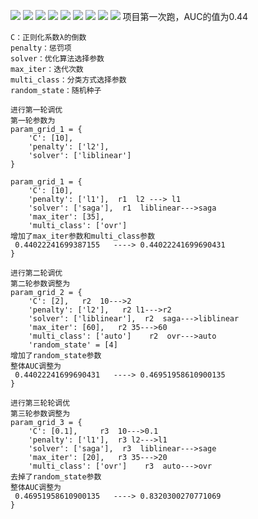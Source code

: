 ![](./d80dc605-0431-4ccd-9611-cc3f7c3f37a2.png)
![](./bccdcca9-6efa-4bc1-88ca-18c719042684.png)
![](./bab4d3f7-b33f-434e-86f3-56540fc2822d.png)
![](./5c8e6165-9ce4-4128-8a7a-3a60f1affe53.png)
![](./921213aa-8547-48e6-a88f-c64fda1fc217.png)
![](./786709e3-ff9a-461a-ba2a-99e4ce66fbfd.png)
![](./9e5dbcde-6f07-4ea9-bed3-c0208b547a28.png)
![](./6f862ab5-063c-4bfd-a367-c686dcf200a4.png)
![](./adef18fb-0048-4e81-aa1b-a00977aaeff4.png)
项目第一次跑，AUC的值为0.44 
```
C：正则化系数λ的倒数
penalty：惩罚项
solver：优化算法选择参数
max_iter：迭代次数
multi_class：分类方式选择参数
random_state：随机种子

进行第一轮调优
第一轮参数为
param_grid_1 = {
    'C': [10],
    'penalty': ['l2'],
    'solver': ['liblinear']
}

param_grid_1 = {
    'C': [10],
    'penalty': ['l1'],  r1  l2 ---> l1
    'solver': ['saga'],  r1  liblinear--->saga
    'max_iter': [35],  
    'multi_class': ['ovr']     
增加了max_iter参数和multi_class参数
 0.44022241699387155   ----> 0.44022241699690431
}
```

```
进行第二轮调优
第二轮参数调整为
param_grid_2 = {
    'C': [2],   r2  10--->2
    'penalty': ['l2'],   r2 l1--->r2
    'solver': ['liblinear'],  r2  saga--->liblinear
    'max_iter': [60],   r2 35--->60   
    'multi_class': ['auto']    r2  ovr--->auto
    'random_state' = [4]
增加了random_state参数
整体AUC调整为
 0.44022241699690431   ----> 0.46951958610900135 
}
```

```
进行第三轮轮调优
第三轮参数调整为
param_grid_3 = {
    'C': [0.1],     r3  10--->0.1
    'penalty': ['l1'],  r3 l2--->l1
    'solver': ['saga'],  r3  liblinear--->sage
    'max_iter': [20],   r3 35--->20   
    'multi_class': ['ovr']    r3  auto--->ovr  
去掉了random_state参数
整体AUC调整为
 0.46951958610900135   ----> 0.8320300270771069 
}
```